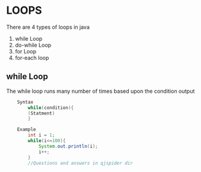 # LOOPS
There are 4 types of loops in java
   1) while Loop
   2) do-while Loop
   3) for Loop
   4) for-each loop


## while Loop
   The while loop runs many number of times based upon the condition output

```java
    Syntax
        while(condition){
        (Statment)
        }

    Example
        int i = 1;
        while(i<=100){
            System.out.println(i);
            i++;
        }
        //Questions and answers in qjspider dir
```